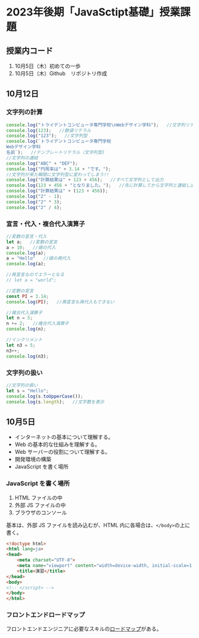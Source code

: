 # 2023年後期「JavaSctipt基礎」授業課題

## 授業内コード
1. 10月5日（木）初めての一歩
2. 10月5日（木）Github　リポジトリ作成

## 10月12日

### 文字列の計算

```js
console.log("トライデントコンピュータ専門学校\nWebデザイン学科");   //文字列リテラル
console.log(123);   //数値リテラル
console.log("123");   //文字列型
console.log(`トライデントコンピュータ専門学校
Webデザイン学科
名前`);   //テンプレートリテラル（文字列型)
//文字列の連結
console.log("ABC" + "DEF");
console.log("円周率は" + 3.14 + "です。");
//文字列が来た瞬間に文字列型に変わってしまう!!
console.log("計算結果は" + 123 + 456);   //すべて文字列として出力
console.log(123 + 456 + "となりました。");   //先に計算してから文字列と連結し出力
console.log("計算結果は" + (123 + 456));
console.log("2" - 1);
console.log("2" * 3);
console.log("2" / 4);
```

### 宣言・代入・複合代入演算子

```js
//変数の宣言・代入
let a;   //変数の宣言
a = 10;   //値の代入
console.log(a);
a = "Hello"   //値の再代入
console.log(a);

//再宣言なのでエラーとなる
// let a = "world";

//定数の宣言
const PI = 3.14;
console.log(PI);   //再宣言も再代入もできない

//複合代入演算子
let n = 5;
n += 2;   //複合代入演算子
console.log(n);

//インクリメント
let n3 = 5;
n3++;
console.log(n3);
```

### 文字列の扱い

```js
//文字列の扱い
let s = "Hello";
console.log(s.toUpperCase());
console.log(s.length);   //文字数を表示
```


## 10月5日

- インターネットの基本について理解する。
- Web の基本的な仕組みを理解する。
- Web サーバーの役割について理解する。
- 開発環境の構築
- JavaScript を書く場所

### JavaScript を書く場所

1. HTML ファイルの中
2. 外部 JS ファイルの中
3. ブラウザのコンソール

基本は、外部 JS ファイルを読み込むが、HTML 内に各場合は、`</body>`の上に書く。

```html
<!doctype html>
<html lang=ja>
<head>
    <meta charset="UTF-8">
    <meta name="viewport" content="width=device-width, initial-scale=1.0">
    <title>演習</title>
</head>
<body>
<!-- </script> -->
</body>
</html>
```

### フロントエンドロードマップ

フロントエンドエンジニアに必要なスキルの[ロードマップ](https://roadmap.sh/frontend)がある。
